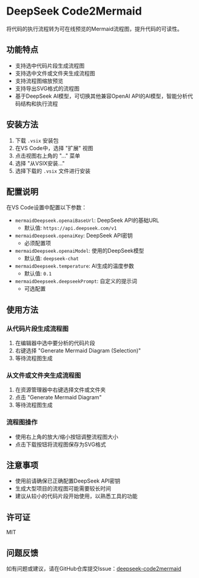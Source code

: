 # DeepSeek Code2Mermaid

将代码的执行流程转为可在线预览的Mermaid流程图，提升代码的可读性。

## 功能特点

- 支持选中代码片段生成流程图
- 支持选中文件或文件夹生成流程图
- 支持流程图缩放预览
- 支持导出SVG格式的流程图
- 基于DeepSeek AI模型，可切换其他兼容OpenAI API的AI模型，智能分析代码结构和执行流程

## 安装方法

1. 下载 `.vsix` 安装包
2. 在VS Code中，选择 "扩展" 视图
3. 点击视图右上角的 "..." 菜单
4. 选择 "从VSIX安装..."
5. 选择下载的 `.vsix` 文件进行安装

## 配置说明

在VS Code设置中配置以下参数：

- `mermaidDeepseek.openaiBaseUrl`: DeepSeek API的基础URL
  - 默认值: `https://api.deepseek.com/v1`
- `mermaidDeepseek.openaiKey`: DeepSeek API密钥
  - 必须配置项
- `mermaidDeepseek.openaiModel`: 使用的DeepSeek模型
  - 默认值: `deepseek-chat`
- `mermaidDeepseek.temperature`: AI生成的温度参数
  - 默认值: `0.1`
- `mermaidDeepseek.deepseekPrompt`: 自定义的提示词
  - 可选配置

## 使用方法

### 从代码片段生成流程图

1. 在编辑器中选中要分析的代码片段
2. 右键选择 "Generate Mermaid Diagram (Selection)"
3. 等待流程图生成

### 从文件或文件夹生成流程图

1. 在资源管理器中右键选择文件或文件夹
2. 点击 "Generate Mermaid Diagram"
3. 等待流程图生成

### 流程图操作

- 使用右上角的放大/缩小按钮调整流程图大小
- 点击下载按钮将流程图保存为SVG格式

## 注意事项

- 使用前请确保已正确配置DeepSeek API密钥
- 生成大型项目的流程图可能需要较长时间
- 建议从较小的代码片段开始使用，以熟悉工具的功能

## 许可证

MIT

## 问题反馈

如有问题或建议，请在GitHub仓库提交Issue：[deepseek-code2mermaid](https://github.com/localSummer/deepseek-code2mermaid)
